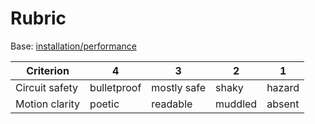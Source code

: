 # Rubric
Base: [installation/performance](../../shared/assessment/rubrics/installation-performance.md)

| Criterion | 4 | 3 | 2 | 1 |
|---|---|---|---|---|
| Circuit safety | bulletproof | mostly safe | shaky | hazard |
| Motion clarity | poetic | readable | muddled | absent |
